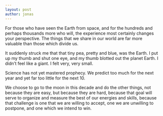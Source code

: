 ```yaml
---
layout: post
author: jonas
---
```


For those who have seen the Earth from space, and for the hundreds and perhaps thousands more who will, the experience most certainly changes your perspective. The things that we share in our world are far more valuable than those which divide us.

It suddenly struck me that that tiny pea, pretty and blue, was the Earth. I put up my thumb and shut one eye, and my thumb blotted out the planet Earth. I didn’t feel like a giant. I felt very, very small.

Science has not yet mastered prophecy. We predict too much for the next year and yet far too little for the next 10.

We choose to go to the moon in this decade and do the other things, not because they are easy, but because they are hard, because that goal will serve to organize and measure the best of our energies and skills, because that challenge is one that we are willing to accept, one we are unwilling to postpone, and one which we intend to win.